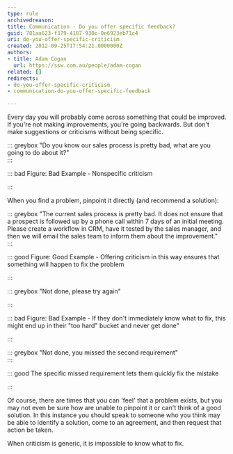 ```yaml
---
type: rule
archivedreason: 
title: Communication - Do you offer specific feedback?
guid: 781aa623-f379-4187-930c-0e6923eb71c4
uri: do-you-offer-specific-criticism
created: 2012-09-25T17:54:21.0000000Z
authors:
- title: Adam Cogan
  url: https://ssw.com.au/people/adam-cogan
related: []
redirects:
- do-you-offer-specific-criticism
- communication-do-you-offer-specific-feedback

---
```


Every day you will probably come across something that could be improved. If you're not making improvements, you're going backwards. But don't make suggestions or criticisms without being specific.

<!--endintro-->


::: greybox
"Do you know our sales process is pretty bad, what are you going to do about it?"  
:::
 

::: bad
Figure: Bad Example - Nonspecific criticism 

:::

When you find a problem, pinpoint it directly (and recommend a solution):


::: greybox
"The current sales process is pretty bad. It does not ensure that a prospect is followed up by a phone call within 7 days of an initial meeting. Please create a workflow in CRM, have it tested by the sales manager, and then we will email the sales team to inform them about the improvement."  
:::
 

::: good
Figure: Good Example - Offering criticism in this way ensures that something will happen to fix the problem

:::


::: greybox
"Not done, please try again"

:::


::: bad
Figure: Bad Example - If they don't immediately know what to fix, this might end up in their "too hard" bucket and never get done"

:::


::: greybox
"Not done, you missed the second requirement"  
:::


::: good
The specific missed requirement lets them quickly fix the mistake

:::

Of course, there are times that you can 'feel' that a problem exists, but you may not even be sure how are unable to pinpoint it or can't think of a good solution. In this instance you should speak to someone who you think may be able to identify a solution, come to an agreement, and then request that action be taken.

When criticism is generic, it is impossible to know what to fix.
